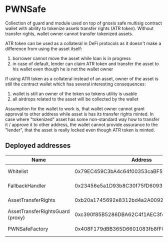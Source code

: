 # PWNSafe

Collection of guard and module used on top of gnosis safe multisig contract wallet with ability to tokenize assets transfer rights (ATR token). Without transfer rights, wallet owner cannot transfer tokenized assets.

ATR token can be used as a collateral in DeFi protocols as it doesn't make a difference from using the asset itself:
1) borrower cannot move the asset while loan is in progress
2) in case of default, lender can claim ATR token and transfer the asset to his wallet even though he is not the wallet owner

If using ATR token as a collateral instead of an asset, owner of the asset is still the contract wallet which has several interesting consequences:
1) wallet is still an owner of the token so tokens utility is usable
2) all airdrops related to the asset will be collected by the wallet

Assumption for the wallet to work is, that wallet owner cannot grant approval to other address while asset is has its transfer rights minted. In case where "tokenized" asset has some non-standard way how to transfer it / approve it to other address, the wallet cannot provide assurance to the "lender", that the asset is really locked even though ATR token is minted.

## Deployed addresses
| Name | Address | Link |
| --- | --- | --- |
| Whitelist | 0x79EC459C3bA4c64f00353caBF5fa179e059e2e1e | [Goerli](https://goerli.etherscan.io/address/0x79EC459C3bA4c64f00353caBF5fa179e059e2e1e) [Mumbai](https://mumbai.polygonscan.com/address/0x79EC459C3bA4c64f00353caBF5fa179e059e2e1e)
| FallbackHandler | 0x23456e5a1D93b8C30f75fD60936DC21c0649480D | [Goerli](https://goerli.etherscan.io/address/0x23456e5a1D93b8C30f75fD60936DC21c0649480D) [Mumbai](https://mumbai.polygonscan.com/address/0x23456e5a1D93b8C30f75fD60936DC21c0649480D)
| AssetTransferRights | 0xb20a1745692e8312bd4a2A0092b887526e547F9D | [Goerli](https://goerli.etherscan.io/address/0xb20a1745692e8312bd4a2A0092b887526e547F9D) [Mumbai](https://mumbai.polygonscan.com/address/0xb20a1745692e8312bd4a2A0092b887526e547F9D)
| AssetTransferRightsGuard (proxy) | 0xc390f85B5286DBA62C4f1AEC3f451b4267d594DA | [Goerli](https://goerli.etherscan.io/address/0xc390f85B5286DBA62C4f1AEC3f451b4267d594DA) [Mumbai](https://mumbai.polygonscan.com/address/0xc390f85B5286DBA62C4f1AEC3f451b4267d594DA)
| PWNSafeFactory | 0x408F179dBB365D6601083fb8fF01ff0E1C66AE28 | [Goerli](https://goerli.etherscan.io/address/0x408F179dBB365D6601083fb8fF01ff0E1C66AE28) [Mumbai](https://mumbai.polygonscan.com/address/0x408F179dBB365D6601083fb8fF01ff0E1C66AE28)
